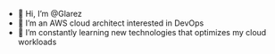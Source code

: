 - 👋 Hi, I’m @Glarez
- 👀 I’m an AWS cloud architect interested in DevOps
- 🌱 I’m constantly learning new technologies that optimizes my cloud workloads

